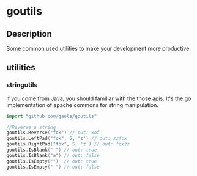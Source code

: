 # goutils

## Description

Some common used utilities to make your development more productive.

## utilities

### stringutils

if you come from Java, you should familiar with the those apis. It's the go implementation of
apache commons for string manipulation.

```go
import "github.com/gaols/goutils"

//Reverse a string
goutils.Reverse("fox") // out: xof
goutils.LeftPad("fox", 5, 'z') // out: zzfox
goutils.RightPad("fox", 5, 'z') // out: foxzz
goutils.IsBlank(" ") // out: true
goutils.IsBlank("a") // out: false
goutils.IsEmpty("")  // out: true
goutils.IsEmpty(" ") // out: false
```
